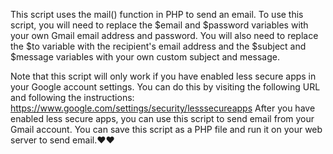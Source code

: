 This script uses the mail() function in PHP to send an email. To use this script, you will need to replace the $email and $password variables with your own Gmail email address and password. You will also need to replace the $to variable with the recipient's email address and the $subject and $message variables with your own custom subject and message.

Note that this script will only work if you have enabled less secure apps in your Google account settings. You can do this by visiting the following URL and following the instructions:
https://www.google.com/settings/security/lesssecureapps
After you have enabled less secure apps, you can use this script to send email from your Gmail account. You can save this script as a PHP file and run it on your web server to send email.❤️❤️
